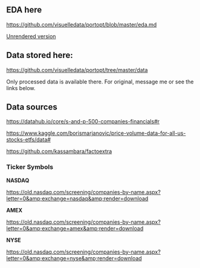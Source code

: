 EDA here
--------

<a href="https://github.com/visuelledata/portopt/blob/master/eda.md" class="uri">https://github.com/visuelledata/portopt/blob/master/eda.md</a>

[Unrendered
version](https://github.com/visuelledata/portopt/blob/master/eda.Rmd)

Data stored here:
-----------------

<a href="https://github.com/visuelledata/portopt/tree/master/data" class="uri">https://github.com/visuelledata/portopt/tree/master/data</a>

Only processed data is available there. For original, message me or see
the links below.

Data sources
------------

<a href="https://datahub.io/core/s-and-p-500-companies-financials#r" class="uri">https://datahub.io/core/s-and-p-500-companies-financials#r</a>

<a href="https://www.kaggle.com/borismarjanovic/price-volume-data-for-all-us-stocks-etfs/data#" class="uri">https://www.kaggle.com/borismarjanovic/price-volume-data-for-all-us-stocks-etfs/data#</a>

<a href="https://github.com/kassambara/factoextra" class="uri">https://github.com/kassambara/factoextra</a>

### Ticker Symbols

**NASDAQ**

<a href="https://old.nasdaq.com/screening/companies-by-name.aspx?letter=0&amp;exchange=nasdaq&amp;render=download" class="uri">https://old.nasdaq.com/screening/companies-by-name.aspx?letter=0&amp;exchange=nasdaq&amp;render=download</a>

**AMEX**

<a href="https://old.nasdaq.com/screening/companies-by-name.aspx?letter=0&amp;exchange=amex&amp;render=download" class="uri">https://old.nasdaq.com/screening/companies-by-name.aspx?letter=0&amp;exchange=amex&amp;render=download</a>

**NYSE**

<a href="https://old.nasdaq.com/screening/companies-by-name.aspx?letter=0&amp;exchange=nyse&amp;render=download" class="uri">https://old.nasdaq.com/screening/companies-by-name.aspx?letter=0&amp;exchange=nyse&amp;render=download</a>
